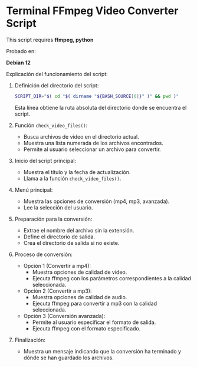 # Terminal FFmpeg Video Converter Script 
This script requires **ffmpeg, python**

Probado en:

**Debian 12**

Explicación del funcionamiento del script:

1. Definición del directorio del script:
   ```bash
   SCRIPT_DIR="$( cd "$( dirname "${BASH_SOURCE[0]}" )" && pwd )"
   ```
   Esta línea obtiene la ruta absoluta del directorio donde se encuentra el script.

2. Función `check_video_files()`:
   - Busca archivos de video en el directorio actual.
   - Muestra una lista numerada de los archivos encontrados.
   - Permite al usuario seleccionar un archivo para convertir.

3. Inicio del script principal:
   - Muestra el título y la fecha de actualización.
   - Llama a la función `check_video_files()`.

4. Menú principal:
   - Muestra las opciones de conversión (mp4, mp3, avanzada).
   - Lee la selección del usuario.

5. Preparación para la conversión:
   - Extrae el nombre del archivo sin la extensión.
   - Define el directorio de salida.
   - Crea el directorio de salida si no existe.

6. Proceso de conversión:
   - Opción 1 (Convertir a mp4):
     * Muestra opciones de calidad de video.
     * Ejecuta ffmpeg con los parámetros correspondientes a la calidad seleccionada.
   - Opción 2 (Convertir a mp3):
     * Muestra opciones de calidad de audio.
     * Ejecuta ffmpeg para convertir a mp3 con la calidad seleccionada.
   - Opción 3 (Conversión avanzada):
     * Permite al usuario especificar el formato de salida.
     * Ejecuta ffmpeg con el formato especificado.

7. Finalización:

   - Muestra un mensaje indicando que la conversión ha terminado y dónde se han guardado los archivos.
